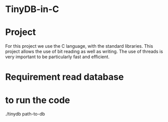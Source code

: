 # TinyDB-in-C

# Project 

For this project we use the C language, with the standard libraries. 
This project allows the use of bit reading as well as writing.
The use of threads is very important to be particularly fast and efficient.

# Requirement read database


# to run the code

./tinydb path-to-db

